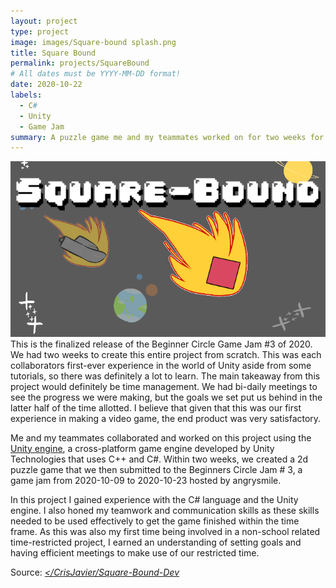 ```yaml
---
layout: project
type: project
image: images/Square-bound splash.png
title: Square Bound
permalink: projects/SquareBound
# All dates must be YYYY-MM-DD format!
date: 2020-10-22
labels:
  - C#
  - Unity
  - Game Jam
summary: A puzzle game me and my teammates worked on for two weeks for the Beginner GameJam #3.
---
```


<img class="ui medium right floated rounded image" src="../images/Square-bound splash.png">
This is the finalized release of the Beginner Circle Game Jam #3 of 2020. We had two weeks to create this entire project from scratch. This was each collaborators first-ever experience in the world of Unity aside from some tutorials, so there was definitely a lot to learn. The main takeaway from this project would definitely be time management. We had bi-daily meetings to see the progress we were making, but the goals we set put us behind in the latter half of the time allotted. I believe that given that this was our first experience in making a video game, the end product was very satisfactory.

Me and my teammates collaborated and worked on this project using the [Unity engine](https://unity.com), a cross-platform game engine developed by Unity Technologies that uses C++ and C#. Within two weeks, we created a 2d puzzle game that we then submitted to the Beginners Circle Jam # 3, a game jam from 2020-10-09 to 2020-10-23 hosted by angrysmile. 

In this project I gained experience with the C# language and the Unity engine. I also honed my teamwork and communication skills as these skills needed to be used effectively to get the game finished within the time frame. As this was also my first time being involved in a non-school related time-restricted project, I earned an understanding of setting goals and having efficient meetings to make use of our restricted time. 
 
Source: <a href="https://github.com/CrisJavier/Square-Bound-Dev"><i class="large github icon"></CrisJavier/Square-Bound-Dev</a>
